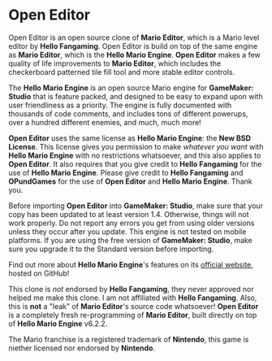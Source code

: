 # Open Editor
Open Editor is an open source clone of **Mario Editor**, which is a Mario level editor by **Hello Fangaming**. Open Editor is build on top of the same engine as **Mario Editor**, which is the **Hello Mario Engine**. **Open Editor** makes a few quality of life improvements to **Mario Editor**, which includes the checkerboard patterned tile fill tool and more stable editor controls.

The **Hello Mario Engine** is an open source Mario engine for **GameMaker: Studio** that is feature packed, and designed to be easy to expand upon with user friendliness as a priority. The engine is fully documented with thousands of code comments, and includes tons of different powerups, over a hundred different enemies, and much, much more!

**Open Editor** uses the same license as **Hello Mario Engine**: the **New BSD License**. This license gives you permission to make *whatever you want* with **Hello Mario Engine** with no restrictions whatsoever, and this also applies to **Open Editor**. It also requires that you give credit to **Hello Fangaming** for the use of **Hello Mario Engine**. Please give credit to **Hello Fangaming** and **OPundGames** for the use of **Open Editor** and **Hello Mario Engine**. Thank you.

Before importing **Open Editor** into **GameMaker: Studio**, make sure that your copy has been updated to at least version 1.4. Otherwise, things will not work properly. Do not report any errors you get from using older versions unless they occur after you update. This engine is not tested on mobile platforms. If you are using the free version of **GameMaker: Studio**, make sure you upgrade it to the Standard version before importing.

Find out more about **Hello Mario Engine**'s features on its [official website](http://hellofangaming.github.io/HelloMarioEngine/), hosted on GitHub!

This clone is *not* endorsed by **Hello Fangaming**, they never approved nor helped me make this clone. I am not affiliated with **Hello Fangaming**. Also, this is **not** a "leak" of **Mario Editor**'s source code whatsoever! **Open Editor** is a completely fresh re-programming of **Mario Editor**, built directly on top of **Hello Mario Engine** v6.2.2.

The Mario franchise is a registered trademark of **Nintendo**, this game is niether licensed nor endorsed by **Nintendo**.
